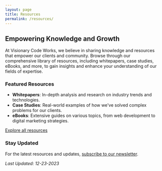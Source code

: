 ```yaml
---
layout: page
title: Resources
permalink: /resources/
---
```


## Empowering Knowledge and Growth

At Visionary Code Works, we believe in sharing knowledge and resources that empower our clients and community. Browse through our comprehensive library of resources, including whitepapers, case studies, eBooks, and more, to gain insights and enhance your understanding of our fields of expertise.

### Featured Resources

- **Whitepapers**: In-depth analysis and research on industry trends and technologies.
- **Case Studies**: Real-world examples of how we've solved complex problems for our clients.
- **eBooks**: Extensive guides on various topics, from web development to digital marketing strategies.

[Explore all resources](http://vcwtech.com/resources/)

### Stay Updated

For the latest resources and updates, [subscribe to our newsletter](http://vcwtech.com/newsletter-subscription).

_Last Updated: 12-23-2023_
